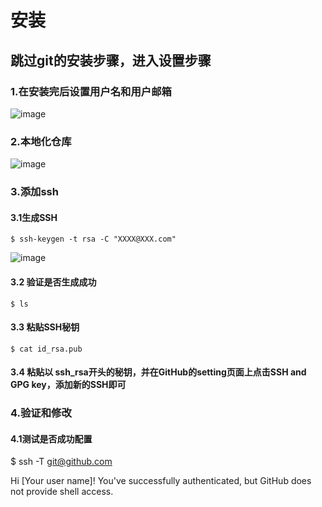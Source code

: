 # 安装
## 跳过git的安装步骤，进入设置步骤
### 1.在安装完后设置用户名和用户邮箱
![image](..)
### 2.本地化仓库
![image](..)
### 3.添加ssh
#### 3.1生成SSH
    $ ssh-keygen -t rsa -C "XXXX@XXX.com" 
![image](..)
#### 3.2 验证是否生成成功
    $ ls  
#### 3.3 粘贴SSH秘钥
    $ cat id_rsa.pub 
#### 3.4 粘贴以 ssh_rsa开头的秘钥，并在GitHub的setting页面上点击SSH and GPG key，添加新的SSH即可
### 4.验证和修改
#### 4.1测试是否成功配置
$ ssh -T git@github.com 

Hi [Your user name]! You've successfully authenticated, but GitHub does not provide shell access.
